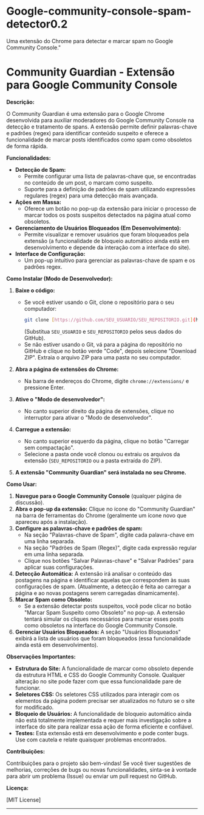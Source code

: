# Google-community-console-spam-detector0.2
Uma extensão do Chrome para detectar e marcar spam no Google Community Console."
# Community Guardian - Extensão para Google Community Console

**Descrição:**

O Community Guardian é uma extensão para o Google Chrome desenvolvida para auxiliar moderadores do Google Community Console na detecção e tratamento de spans. A extensão permite definir palavras-chave e padrões (regex) para identificar conteúdo suspeito e oferece a funcionalidade de marcar posts identificados como spam como obsoletos de forma rápida.

**Funcionalidades:**

* **Detecção de Spam:**
    * Permite configurar uma lista de palavras-chave que, se encontradas no conteúdo de um post, o marcam como suspeito.
    * Suporte para a definição de padrões de spam utilizando expressões regulares (regex) para uma detecção mais avançada.
* **Ações em Massa:**
    * Oferece um botão no pop-up da extensão para iniciar o processo de marcar todos os posts suspeitos detectados na página atual como obsoletos.
* **Gerenciamento de Usuários Bloqueados (Em Desenvolvimento):**
    * Permite visualizar e remover usuários que foram bloqueados pela extensão (a funcionalidade de bloqueio automático ainda está em desenvolvimento e depende da interação com a interface do site).
* **Interface de Configuração:**
    * Um pop-up intuitivo para gerenciar as palavras-chave de spam e os padrões regex.

**Como Instalar (Modo de Desenvolvedor):**

1.  **Baixe o código:**
    * Se você estiver usando o Git, clone o repositório para o seu computador:
        ```bash
        git clone [https://github.com/SEU_USUARIO/SEU_REPOSITORIO.git](https://github.com/SEU_USUARIO/SEU_REPOSITORIO.git)
        ```
        (Substitua `SEU_USUARIO` e `SEU_REPOSITORIO` pelos seus dados do GitHub).
    * Se não estiver usando o Git, vá para a página do repositório no GitHub e clique no botão verde "Code", depois selecione "Download ZIP". Extraia o arquivo ZIP para uma pasta no seu computador.

2.  **Abra a página de extensões do Chrome:**
    * Na barra de endereços do Chrome, digite `chrome://extensions/` e pressione Enter.

3.  **Ative o "Modo de desenvolvedor":**
    * No canto superior direito da página de extensões, clique no interruptor para ativar o "Modo de desenvolvedor".

4.  **Carregue a extensão:**
    * No canto superior esquerdo da página, clique no botão "Carregar sem compactação".
    * Selecione a pasta onde você clonou ou extraiu os arquivos da extensão (`SEU_REPOSITORIO` ou a pasta extraída do ZIP).

5.  **A extensão "Community Guardian" será instalada no seu Chrome.**

**Como Usar:**

1.  **Navegue para o Google Community Console** (qualquer página de discussão).
2.  **Abra o pop-up da extensão:** Clique no ícone do "Community Guardian" na barra de ferramentas do Chrome (geralmente um ícone novo que apareceu após a instalação).
3.  **Configure as palavras-chave e padrões de spam:**
    * Na seção "Palavras-chave de Spam", digite cada palavra-chave em uma linha separada.
    * Na seção "Padrões de Spam (Regex)", digite cada expressão regular em uma linha separada.
    * Clique nos botões "Salvar Palavras-chave" e "Salvar Padrões" para aplicar suas configurações.
4.  **Detecção Automática:** A extensão irá analisar o conteúdo das postagens na página e identificar aquelas que correspondem às suas configurações de spam. (Atualmente, a detecção é feita ao carregar a página e ao novas postagens serem carregadas dinamicamente).
5.  **Marcar Spam como Obsoleto:**
    * Se a extensão detectar posts suspeitos, você pode clicar no botão "Marcar Spam Suspeito como Obsoleto" no pop-up. A extensão tentará simular os cliques necessários para marcar esses posts como obsoletos na interface do Google Community Console.
6.  **Gerenciar Usuários Bloqueados:** A seção "Usuários Bloqueados" exibirá a lista de usuários que foram bloqueados (essa funcionalidade ainda está em desenvolvimento).

**Observações Importantes:**

* **Estrutura do Site:** A funcionalidade de marcar como obsoleto depende da estrutura HTML e CSS do Google Community Console. Qualquer alteração no site pode fazer com que essa funcionalidade pare de funcionar.
* **Seletores CSS:** Os seletores CSS utilizados para interagir com os elementos da página podem precisar ser atualizados no futuro se o site for modificado.
* **Bloqueio de Usuários:** A funcionalidade de bloqueio automático ainda não está totalmente implementada e requer mais investigação sobre a interface do site para realizar essa ação de forma eficiente e confiável.
* **Testes:** Esta extensão está em desenvolvimento e pode conter bugs. Use com cautela e relate quaisquer problemas encontrados.

**Contribuições:**

Contribuições para o projeto são bem-vindas! Se você tiver sugestões de melhorias, correções de bugs ou novas funcionalidades, sinta-se à vontade para abrir um problema (Issue) ou enviar um pull request no GitHub.

**Licença:**

[MIT License]

---
